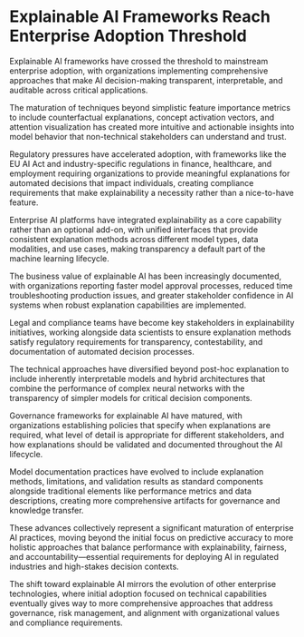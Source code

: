 # Explainable AI Frameworks Reach Enterprise Adoption Threshold

Explainable AI frameworks have crossed the threshold to mainstream enterprise adoption, with organizations implementing comprehensive approaches that make AI decision-making transparent, interpretable, and auditable across critical applications.

The maturation of techniques beyond simplistic feature importance metrics to include counterfactual explanations, concept activation vectors, and attention visualization has created more intuitive and actionable insights into model behavior that non-technical stakeholders can understand and trust.

Regulatory pressures have accelerated adoption, with frameworks like the EU AI Act and industry-specific regulations in finance, healthcare, and employment requiring organizations to provide meaningful explanations for automated decisions that impact individuals, creating compliance requirements that make explainability a necessity rather than a nice-to-have feature.

Enterprise AI platforms have integrated explainability as a core capability rather than an optional add-on, with unified interfaces that provide consistent explanation methods across different model types, data modalities, and use cases, making transparency a default part of the machine learning lifecycle.

The business value of explainable AI has been increasingly documented, with organizations reporting faster model approval processes, reduced time troubleshooting production issues, and greater stakeholder confidence in AI systems when robust explanation capabilities are implemented.

Legal and compliance teams have become key stakeholders in explainability initiatives, working alongside data scientists to ensure explanation methods satisfy regulatory requirements for transparency, contestability, and documentation of automated decision processes.

The technical approaches have diversified beyond post-hoc explanation to include inherently interpretable models and hybrid architectures that combine the performance of complex neural networks with the transparency of simpler models for critical decision components.

Governance frameworks for explainable AI have matured, with organizations establishing policies that specify when explanations are required, what level of detail is appropriate for different stakeholders, and how explanations should be validated and documented throughout the AI lifecycle.

Model documentation practices have evolved to include explanation methods, limitations, and validation results as standard components alongside traditional elements like performance metrics and data descriptions, creating more comprehensive artifacts for governance and knowledge transfer.

These advances collectively represent a significant maturation of enterprise AI practices, moving beyond the initial focus on predictive accuracy to more holistic approaches that balance performance with explainability, fairness, and accountability—essential requirements for deploying AI in regulated industries and high-stakes decision contexts.

The shift toward explainable AI mirrors the evolution of other enterprise technologies, where initial adoption focused on technical capabilities eventually gives way to more comprehensive approaches that address governance, risk management, and alignment with organizational values and compliance requirements.